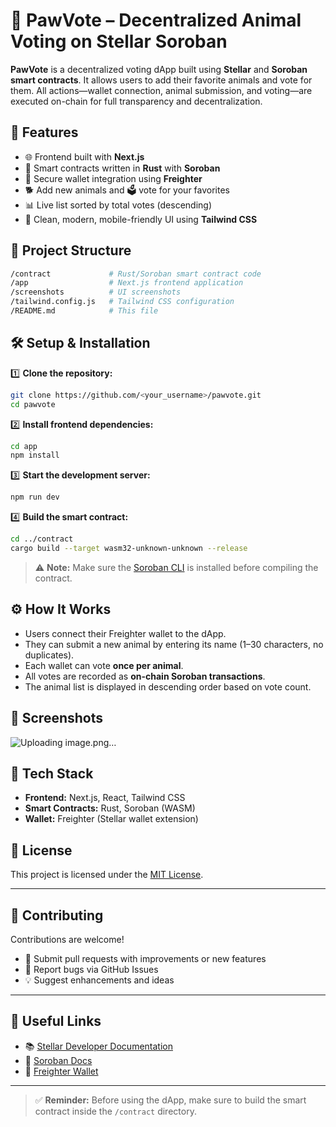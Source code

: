 # 🐾 PawVote – Decentralized Animal Voting on Stellar Soroban

**PawVote** is a decentralized voting dApp built using **Stellar** and **Soroban smart contracts**. It allows users to add their favorite animals and vote for them. All actions—wallet connection, animal submission, and voting—are executed on-chain for full transparency and decentralization.

## 🚀 Features

- 🌐 Frontend built with **Next.js**
- 🦀 Smart contracts written in **Rust** with **Soroban**
- 🔐 Secure wallet integration using **Freighter**
- 🐕 Add new animals and 🗳️ vote for your favorites
- 📊 Live list sorted by total votes (descending)
- 🎨 Clean, modern, mobile-friendly UI using **Tailwind CSS**

## 📂 Project Structure

```bash
/contract             # Rust/Soroban smart contract code
/app                  # Next.js frontend application
/screenshots          # UI screenshots
/tailwind.config.js   # Tailwind CSS configuration
/README.md            # This file
```

## 🛠️ Setup & Installation

1️⃣ **Clone the repository:**

```bash
git clone https://github.com/<your_username>/pawvote.git
cd pawvote
```

2️⃣ **Install frontend dependencies:**

```bash
cd app
npm install
```

3️⃣ **Start the development server:**

```bash
npm run dev
```

4️⃣ **Build the smart contract:**

```bash
cd ../contract
cargo build --target wasm32-unknown-unknown --release
```

> ⚠️ **Note:** Make sure the [Soroban CLI](https://soroban.stellar.org/docs/getting-started/environment#installing-soroban-cli) is installed before compiling the contract.

## ⚙️ How It Works

- Users connect their Freighter wallet to the dApp.
- They can submit a new animal by entering its name (1–30 characters, no duplicates).
- Each wallet can vote **once per animal**.
- All votes are recorded as **on-chain Soroban transactions**.
- The animal list is displayed in descending order based on vote count.

## 📸 Screenshots

![Uploading image.png…]()


## 🧪 Tech Stack

- **Frontend:** Next.js, React, Tailwind CSS
- **Smart Contracts:** Rust, Soroban (WASM)
- **Wallet:** Freighter (Stellar wallet extension)

## 📄 License

This project is licensed under the [MIT License](LICENSE).

---

## 🤝 Contributing

Contributions are welcome!

- 🔧 Submit pull requests with improvements or new features
- 🐞 Report bugs via GitHub Issues
- 💡 Suggest enhancements and ideas

---

## 🔗 Useful Links

- 📚 [Stellar Developer Documentation](https://developers.stellar.org/docs/)
- 🔧 [Soroban Docs](https://soroban.stellar.org/docs)
- 💼 [Freighter Wallet](https://freighter.app/)

---

> ✅ **Reminder:** Before using the dApp, make sure to build the smart contract inside the `/contract` directory.
